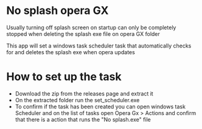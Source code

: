 # No splash opera GX

Usually turning off splash screen on startup can only be completely stopped when deleting the splash exe file on opera GX folder

This app will set a windows task scheduler task that automatically checks for and deletes the splash exe when opera updates

# How to set up the task

- Download the zip from the releases page and extract it
- On the extracted folder run the set_scheduler.exe
- To confirm if the task has been created you can open windows task Scheduler and on the list of tasks open Opera Gx > Actions and confirm that there is a action that runs the "No splash.exe" file
